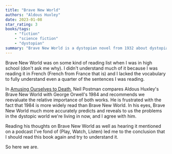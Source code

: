 ```yaml
---
title: "Brave New World"
authors: "Aldous Huxley"
date: 2023-01-08
star_rating: 3
books/tags:
    - "fiction"
    - "science fiction"
    - "dystopian"
summary: "Brave New World is a dystopian novel from 1932 about dystopian shit and it has a lot to say about the dystopia we're currently living in."
---
```

Brave New World was on some kind of reading list when I was in high school (don't ask me why). I didn't understand much of it because I was reading it in French (French from France that is) and I lacked the vocabulary to fully understand even a quarter of the sentences I was reading.

In [Amusing Ourselves to Death](/books/2022-05-01/), Neil Postman compares Aldous Huxley's Brave New World with George Orwell's 1984 and recommends we reevaluate the relative importance of both works. He is frustrated with the fact that 1984 is more widely read than Brave New World. In his eyes, Brave New World much more accurately predicts and reveals to us the problems in the dystopic world we're living in now, and I agree with him.

Reading his thoughts on Brave New World as well as hearing it mentioned on a podcast I've fond of (Play, Watch, Listen) led me to the conclusion that I should read this book again and try to understand it.

So here we are.